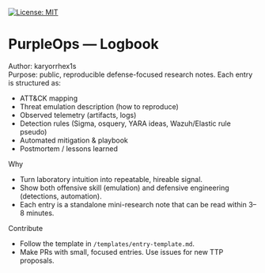 [![License: MIT](https://img.shields.io/badge/License-MIT-yellow.svg)](./LICENSE)
# PurpleOps — Logbook

Author: karyorrhex1s  
Purpose: public, reproducible defense-focused research notes. Each entry is structured as:
- ATT&CK mapping
- Threat emulation description (how to reproduce)
- Observed telemetry (artifacts, logs)
- Detection rules (Sigma, osquery, YARA ideas, Wazuh/Elastic rule pseudo)
- Automated mitigation & playbook
- Postmortem / lessons learned

Why
- Turn laboratory intuition into repeatable, hireable signal.
- Show both offensive skill (emulation) and defensive engineering (detections, automation).
- Each entry is a standalone mini-research note that can be read within 3–8 minutes.

Contribute
- Follow the template in `/templates/entry-template.md`.
- Make PRs with small, focused entries. Use issues for new TTP proposals.
